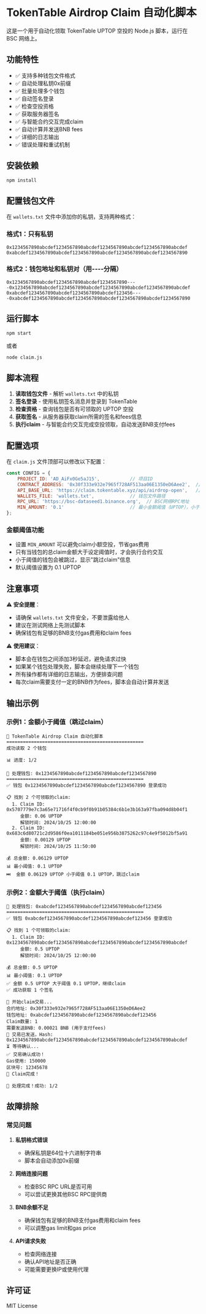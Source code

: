 # TokenTable Airdrop Claim 自动化脚本

这是一个用于自动化领取 TokenTable UPTOP 空投的 Node.js 脚本，运行在 BSC 网络上。

## 功能特性

- ✅ 支持多种钱包文件格式
- ✅ 自动处理私钥0x前缀
- ✅ 批量处理多个钱包
- ✅ 自动签名登录
- ✅ 检查空投资格
- ✅ 获取服务器签名
- ✅ 与智能合约交互完成claim
- ✅ 自动计算并发送BNB fees
- ✅ 详细的日志输出
- ✅ 错误处理和重试机制

## 安装依赖

```bash
npm install
```

## 配置钱包文件

在 `wallets.txt` 文件中添加你的私钥，支持两种格式：

### 格式1：只有私钥
```
0x1234567890abcdef1234567890abcdef1234567890abcdef1234567890abcdef
0xabcdef1234567890abcdef1234567890abcdef1234567890abcdef1234567890
```

### 格式2：钱包地址和私钥对（用----分隔）
```
0x1234567890abcdef1234567890abcdef1234567890----0x1234567890abcdef1234567890abcdef1234567890abcdef1234567890abcdef
0xabcdef1234567890abcdef1234567890abcdef123456----0xabcdef1234567890abcdef1234567890abcdef1234567890abcdef1234567890
```

## 运行脚本

```bash
npm start
```

或者

```bash
node claim.js
```

## 脚本流程

1. **读取钱包文件** - 解析 `wallets.txt` 中的私钥
2. **签名登录** - 使用私钥签名消息并登录到 TokenTable
3. **检查资格** - 查询钱包是否有可领取的 UPTOP 空投
4. **获取签名** - 从服务器获取claim所需的签名和fees信息
5. **执行claim** - 与智能合约交互完成空投领取，自动发送BNB支付fees

## 配置选项

在 `claim.js` 文件顶部可以修改以下配置：

```javascript
const CONFIG = {
    PROJECT_ID: 'AD_AiFx0Ge5aJ15',           // 项目ID
    CONTRACT_ADDRESS: '0x30f333e932e7965f728AF513aa06E1350eD6Aee2',  // 合约地址
    API_BASE_URL: 'https://claim.tokentable.xyz/api/airdrop-open',   // API地址
    WALLETS_FILE: 'wallets.txt',             // 钱包文件路径
    RPC_URL: 'https://bsc-dataseed1.binance.org',  // BSC网络RPC地址
    MIN_AMOUNT: '0.1'                        // 最小金额阈值（UPTOP），小于此值将跳过claim
};
```

### 金额阈值功能

- 设置 `MIN_AMOUNT` 可以避免claim小额空投，节省gas费用
- 只有当钱包的总claim金额大于设定阈值时，才会执行合约交互
- 小于阈值的钱包会被跳过，显示"跳过claim"信息
- 默认阈值设置为 0.1 UPTOP

## 注意事项

⚠️ **安全提醒**：
- 请确保 `wallets.txt` 文件安全，不要泄露给他人
- 建议在测试网络上先测试脚本
- 确保钱包有足够的BNB支付gas费用和claim fees

⚠️ **使用建议**：
- 脚本会在钱包之间添加3秒延迟，避免请求过快
- 如果某个钱包处理失败，脚本会继续处理下一个钱包
- 所有操作都有详细的日志输出，方便排查问题
- 每次claim需要支付一定的BNB作为fees，脚本会自动计算并发送

## 输出示例

### 示例1：金额小于阈值（跳过claim）
```
🚀 TokenTable Airdrop Claim 自动化脚本
==================================================
成功读取 2 个钱包

📊 进度: 1/2

🔐 处理钱包: 0x1234567890abcdef1234567890abcdef1234567890
==================================================
✅ 钱包 0x1234567890abcdef1234567890abcdef1234567890 登录成功

📋 找到 2 个可领取的claim:
  1. Claim ID: 0x5707779e7c3a65e71716f4f0cb9f0b91b05384c6b1e3b163a97fba094d8b04f1
     金额: 0.06 UPTOP
     解锁时间: 2024/10/25 12:00:00
  2. Claim ID: 0x683c6d80721c2d9586f0ea1011184be051e956b3875262c97c4e9f5012bf5a91
     金额: 0.00129 UPTOP
     解锁时间: 2024/10/25 11:50:00

💰 总金额: 0.06129 UPTOP
📊 最小阈值: 0.1 UPTOP
⏭️  金额 0.06129 UPTOP 小于阈值 0.1 UPTOP，跳过claim
```

### 示例2：金额大于阈值（执行claim）
```
🔐 处理钱包: 0xabcdef1234567890abcdef1234567890abcdef123456
==================================================
✅ 钱包 0xabcdef1234567890abcdef1234567890abcdef123456 登录成功

📋 找到 1 个可领取的claim:
  1. Claim ID: 0x1234567890abcdef1234567890abcdef1234567890abcdef1234567890abcdef
     金额: 0.5 UPTOP
     解锁时间: 2024/10/25 12:00:00

💰 总金额: 0.5 UPTOP
📊 最小阈值: 0.1 UPTOP
✅ 金额 0.5 UPTOP 大于阈值 0.1 UPTOP，继续claim
✅ 成功获取 1 个签名

🚀 开始claim交易...
合约地址: 0x30f333e932e7965f728AF513aa06E1350eD6Aee2
钱包地址: 0xabcdef1234567890abcdef1234567890abcdef123456
Claim数量: 1
需要发送BNB: 0.00021 BNB (用于支付fees)
📝 交易已发送，Hash: 0x1234567890abcdef1234567890abcdef1234567890abcdef1234567890abcdef
⏳ 等待确认...
✅ 交易确认成功！
Gas使用: 150000
区块号: 12345678
🎉 Claim完成！

🎯 处理完成！成功: 1/2
```

## 故障排除

### 常见问题

1. **私钥格式错误**
   - 确保私钥是64位十六进制字符串
   - 脚本会自动添加0x前缀

2. **网络连接问题**
   - 检查BSC RPC URL是否可用
   - 可以尝试更换其他BSC RPC提供商

3. **BNB余额不足**
   - 确保钱包有足够的BNB支付gas费用和claim fees
   - 可以调整gas limit和gas price

4. **API请求失败**
   - 检查网络连接
   - 确认API地址是否正确
   - 可能需要更换IP或使用代理

## 许可证

MIT License 